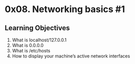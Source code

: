 # 0x08. Networking basics #1
## Learning Objectives
1. What is localhost/127.0.0.1
2. What is 0.0.0.0
3. What is /etc/hosts
4. How to display your machine’s active network interfaces
